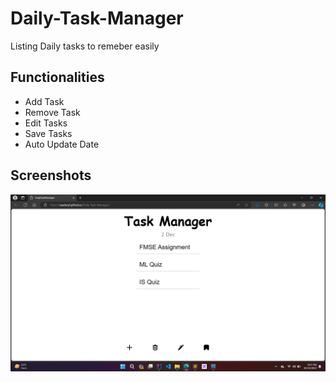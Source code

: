 # Daily-Task-Manager
Listing Daily tasks to remeber easily

## Functionalities
- Add Task
- Remove Task
- Edit Tasks
- Save Tasks
- Auto Update Date

## Screenshots
![ Screenshot: Main Page ](Screenshot.png)

